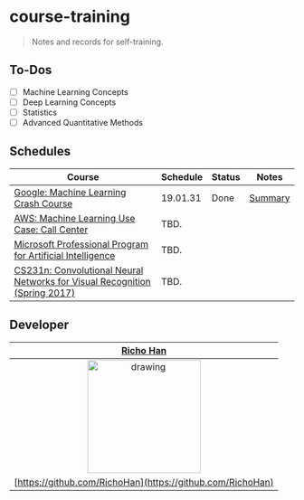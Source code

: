 # course-training
> Notes and records for self-training.

## To-Dos
- [ ] Machine Learning Concepts
- [ ] Deep Learning Concepts
- [ ] Statistics
- [ ] Advanced Quantitative Methods

## Schedules
| Course                                                                                                                                                 	| Schedule 	| Status 	| Notes                                                                                                                             	|
|--------------------------------------------------------------------------------------------------------------------------------------------------------	|----------	|--------	|-----------------------------------------------------------------------------------------------------------------------------------	|
| [Google: Machine Learning Crash Course](https://developers.google.com/machine-learning/crash-course)                                                   	| 19.01.31 	| Done   	| [Summary](https://github.com/RichoHan/course-training/tree/google-ml-crash-course/artificial-intelligence/google-ml-crash-course) 	|
| [AWS: Machine Learning Use Case: Call Center](https://aws.amazon.com/tw/training/course-descriptions/machine-learning/)                                	| TBD.     	|        	|                                                                                                                                   	|
| [Microsoft Professional Program for Artificial Intelligence](https://academy.microsoft.com/en-us/professional-program/tracks/artificial-intelligence/) 	| TBD.     	|        	|                                                                                                                                   	|
| [CS231n: Convolutional Neural Networks for Visual Recognition (Spring 2017)](http://cs231n.stanford.edu/2017)                                          	| TBD.     	|        	|                                                                                                                                   	|

## Developer
|                      [**Richo Han**](https://richo.tw/)                      |
|:----------------------------------------------------------------------------:|
| <img src="https://richo.tw/static/img/richo.png" alt="drawing" width="200"/> |
|          [https://github.com/RichoHan](https://github.com/RichoHan)          |